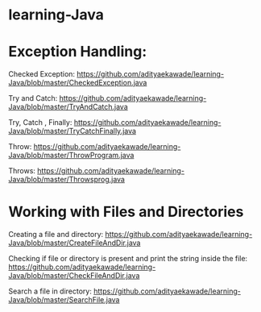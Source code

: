 # learning-Java

# Exception Handling: 

Checked Exception: https://github.com/adityaekawade/learning-Java/blob/master/CheckedException.java

Try and Catch: https://github.com/adityaekawade/learning-Java/blob/master/TryAndCatch.java

Try, Catch , Finally: https://github.com/adityaekawade/learning-Java/blob/master/TryCatchFinally.java 

Throw: https://github.com/adityaekawade/learning-Java/blob/master/ThrowProgram.java

Throws: https://github.com/adityaekawade/learning-Java/blob/master/Throwsprog.java 

# Working with Files and Directories 

Creating a file and directory: https://github.com/adityaekawade/learning-Java/blob/master/CreateFileAndDir.java

Checking if file or directory is present and print the string inside the file: https://github.com/adityaekawade/learning-Java/blob/master/CheckFileAndDir.java

Search a file in directory: https://github.com/adityaekawade/learning-Java/blob/master/SearchFile.java
